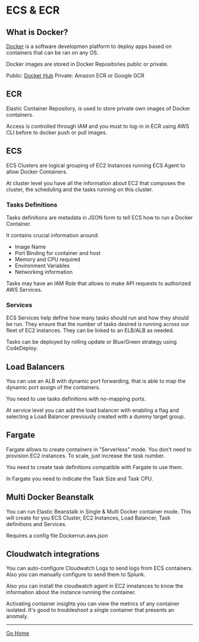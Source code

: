 # ECS & ECR

## What is Docker?
[Docker](https://docs.docker.com/) is a software developmen platform to deploy apps based on containers that can be ran on any OS.

Docker images are stored in Docker Repositories public or private.

Public: [Docker Hub](https://hub.docker.com)
Private: Amazon ECR or Google GCR

## ECR

Elastic Container Repository, is used to store private own images of Docker containers.

Access is controlled through IAM and you must to log-in in ECR using AWS CLI before to docker push or pull images.

## ECS

ECS Clusters are logical grouping of EC2 Instances running ECS Agent to allow Docker Containers.

At cluster level you have all the information about EC2 that composes the cluster, the scheduling and the tasks running on this cluster.

### Tasks Definitions

Tasks definitions are metadata in JSON form to tell ECS how to run a Docker Container.

It contains crucial information around:
- Image Name
- Port Binding for container and host
- Memory and CPU required
- Environment Variables
- Networking information

Tasks may have an IAM Role that allows to make API requests to authorized AWS Services.

### Services

ECS Services help define how many tasks should run and how they should be run.
They ensure that the number of tasks desired is running across our fleet of EC2 instances.
They can be linked to an ELB/ALB as needed.

Tasks can be deployed by rolling update or Blue/Green strategy using CodeDeploy.

## Load Balancers

You can use an ALB with dynamic port forwarding, that is able to map the dynamic port assign of the containers.

You need to use tasks definitions with no-mapping ports.

At service level you can add the load balancer with enabling a flag and selecting a Load Balancer previously created with a dummy target group.

## Fargate

Fargate allows to create containers in "Serverless" mode. You don't need to provision EC2 instances.
To scale, just increase the task number. 

You need to create task definitions compatible with Fargate to use them.

In Fargate you need to indicate the Task Size and Task CPU.

## Multi Docker Beanstalk

You can run Elastic Beanstalk in Single & Multi Docker container mode.
This will create for you ECS Cluster, EC2 Instances, Load Balancer, Task definitions and Services.

Requires a config file Dockerrun.aws.json

## Cloudwatch integrations

You can auto-configure Cloudwatch Logs to send logs from ECS containers. Also you can manually configure to send them to Splunk.

Also you can install the cloudwatch agent in EC2 innstances to know the information about the instance running the container.

Activating container insights you can view the metrics of any container isolated. It's good to troubleshoot a single container that presents an anomaly.

---------------
[Go Home](../README.md)